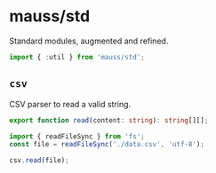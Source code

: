 # mauss/std

Standard modules, augmented and refined.

```js
import { :util } from 'mauss/std';
```

## `csv`

CSV parser to read a valid string.

```ts
export function read(content: string): string[][];
```

```js
import { readFileSync } from 'fs';
const file = readFileSync('./data.csv', 'utf-8');

csv.read(file);
```
